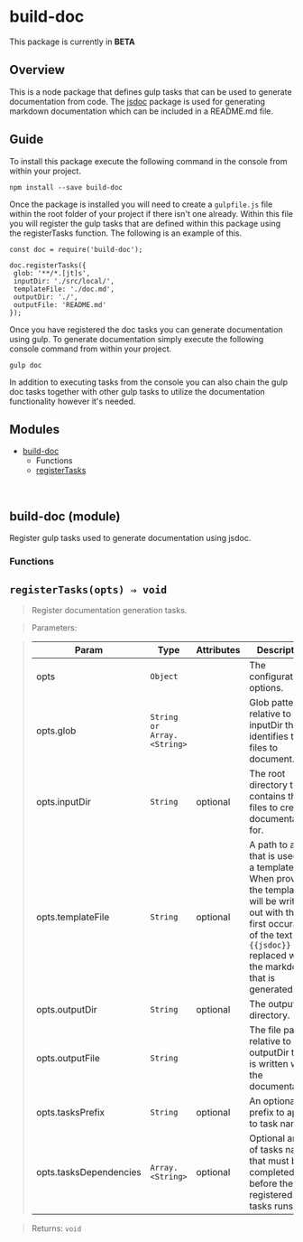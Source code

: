 # build-doc

This package is currently in **BETA**

## Overview
This is a node package that defines gulp tasks that can be used to generate documentation from code.
The [jsdoc](https://www.npmjs.com/package/jsdoc) package is used for generating markdown documentation which
can be included in a README.md file.

## Guide

To install this package execute the following command in the console from within your project.

```
npm install --save build-doc
```

Once the package is installed you will need to create a `gulpfile.js` file within the root folder of your project if there isn't one already.
Within this file you will register the gulp tasks that are defined within this package using the registerTasks function.  The following is an example of this.

```
const doc = require('build-doc');

doc.registerTasks({
 glob: '**/*.[jt]s',
 inputDir: './src/local/',
 templateFile: './doc.md',
 outputDir: './',
 outputFile: 'README.md'
});
```

Once you have registered the doc tasks you can generate documentation using gulp.
To generate documentation simply execute the following console command from within your project.

```
gulp doc
```

In addition to executing tasks from the console you can also chain the gulp doc tasks together with other gulp tasks to utilize the documentation functionality however it's needed.

## Modules

* [build-doc](#module.build-doc)
  * Functions
  * [registerTasks](#module.build-doc~registerTasks)


<br/><a name="module.build-doc"></a>
## **build-doc** (module)  
Register gulp tasks used to generate documentation using jsdoc.  

### **Functions**  
<a name="module.build-doc~registerTasks"></a>
## `registerTasks(opts) ⇒ void`  
> Register documentation generation tasks.  
  
> Parameters:  

> | Param | Type | Attributes | Description |
> | --- | --- | --- | --- |
> | opts | `Object` |   | The configuration options. |
> | opts.glob | `String or Array.<String>` |   | Glob pattern relative to the inputDir that identifies the files to document. |
> | opts.inputDir | `String` | optional | The root directory that contains the files to create documentation for. |
> | opts.templateFile | `String` | optional | A path to a file that is used as a template.  When provided the template will                                       be written out with the first occurance of the text `{{jsdoc}}` replaced                                       with the markdown that is generated. |
> | opts.outputDir | `String` | optional | The output directory. |
> | opts.outputFile | `String` |   | The file path relative to outputDir that is written with the documentation. |
> | opts.tasksPrefix | `String` | optional | An optional prefix to apply to task names. |
> | opts.tasksDependencies | `Array.<String>` | optional | Optional array of tasks names that must be completed before these registered tasks runs. |
  
> Returns: `void`  


